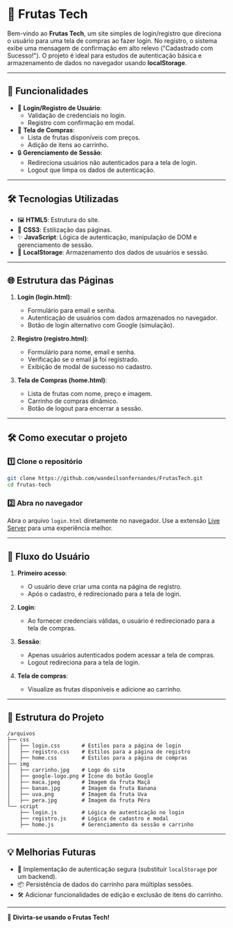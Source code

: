 # 🍎 Frutas Tech

Bem-vindo ao **Frutas Tech**, um site simples de login/registro que direciona o usuário para uma tela de compras ao fazer login. No registro, o sistema exibe uma mensagem de confirmação em alto relevo ("Cadastrado com Sucesso!"). O projeto é ideal para estudos de autenticação básica e armazenamento de dados no navegador usando **localStorage**.

---

## 🚀 Funcionalidades

- 👤 **Login/Registro de Usuário**:
  - Validação de credenciais no login.
  - Registro com confirmação em modal.
- 🛒 **Tela de Compras**:
  - Lista de frutas disponíveis com preços.
  - Adição de itens ao carrinho.
- 🔒 **Gerenciamento de Sessão**:
  - Redireciona usuários não autenticados para a tela de login.
  - Logout que limpa os dados de autenticação.

---

## 🛠️ Tecnologias Utilizadas

- 🖼️ **HTML5**: Estrutura do site.
- 🎨 **CSS3**: Estilização das páginas.
- ✨ **JavaScript**: Lógica de autenticação, manipulação de DOM e gerenciamento de sessão.
- 💾 **LocalStorage**: Armazenamento dos dados de usuários e sessão.

---

## 🌐 Estrutura das Páginas

1. **Login (login.html)**:
   - Formulário para email e senha.
   - Autenticação de usuários com dados armazenados no navegador.
   - Botão de login alternativo com Google (simulação).

2. **Registro (registro.html)**:
   - Formulário para nome, email e senha.
   - Verificação se o email já foi registrado.
   - Exibição de modal de sucesso no cadastro.

3. **Tela de Compras (home.html)**:
   - Lista de frutas com nome, preço e imagem.
   - Carrinho de compras dinâmico.
   - Botão de logout para encerrar a sessão.

---

## 🛠️ Como executar o projeto

### 1️⃣ Clone o repositório
```bash
git clone https://github.com/wandeilsonfernandes/FrutasTech.git
cd frutas-tech
```

### 2️⃣ Abra no navegador
Abra o arquivo `login.html` diretamente no navegador. Use a extensão [Live Server](https://marketplace.visualstudio.com/items?itemName=ritwickdey.LiveServer) para uma experiência melhor.

---

## 🧐 Fluxo do Usuário

1. **Primeiro acesso**:
   - O usuário deve criar uma conta na página de registro.
   - Após o cadastro, é redirecionado para a tela de login.

2. **Login**:
   - Ao fornecer credenciais válidas, o usuário é redirecionado para a tela de compras.

3. **Sessão**:
   - Apenas usuários autenticados podem acessar a tela de compras.
   - Logout redireciona para a tela de login.

4. **Tela de compras**:
   - Visualize as frutas disponíveis e adicione ao carrinho.

---

## 📂 Estrutura do Projeto

```
/arquivos
├── css
│   ├── login.css       # Estilos para a página de login
│   ├── registro.css    # Estilos para a página de registro
│   ├── home.css        # Estilos para a página de compras
├── img
│   ├── carrinho.jpg    # Logo do site
│   ├── google-logo.png # Ícone do botão Google
│   ├── maca.jpeg       # Imagem da fruta Maçã
│   ├── banan.jpg       # Imagem da fruta Banana
│   ├── uva.png         # Imagem da fruta Uva
│   ├── pera.jpg        # Imagem da fruta Pêra
└── script
    ├── login.js        # Lógica de autenticação no login
    ├── registro.js     # Lógica de cadastro e modal
    ├── home.js         # Gerenciamento da sessão e carrinho
```

---

## 💡 Melhorias Futuras

- 🔐 Implementação de autenticação segura (substituir `localStorage` por um backend).
- 📦 Persistência de dados do carrinho para múltiplas sessões.
- 🛠️ Adicionar funcionalidades de edição e exclusão de itens do carrinho.

---

🎉 **Divirta-se usando o Frutas Tech!**
